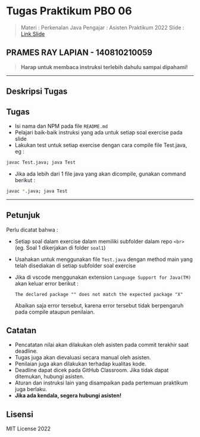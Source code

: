 # Tugas Praktikum PBO 06

> Materi    : Perkenalan Java
> Pengajar  : Asisten Praktikum 2022
> Slide     : [Link Slide](https://praktikum-tiunpad-2022.github.io/materi-PBO-06)

## PRAMES RAY LAPIAN - 140810210059

> **Harap untuk membaca instruksi terlebih dahulu sampai dipahami!**

---

## Deskripsi Tugas

<DESKRIPSI>

## Tugas

* Isi nama dan NPM pada file `README.md`
* Pelajari baik-baik instruksi yang ada untuk setiap soal exercise pada slide
* Lakukan test untuk setiap exercise dengan cara compile file Test.java, eg :

```bash
javac Test.java; java Test
```

* Jika ada lebih dari 1 file java yang akan dicompile, gunakan command berikut :

```bash
javac *.java; java Test
```

---

## Petunjuk

Perlu dicatat bahwa :

* Setiap soal dalam exercise dalam memiliki subfolder dalam repo `<br>` (eg. Soal 1 dikerjakan di folder `soal1`)
* Usahakan untuk menggunakan file `Test.java` dengan method main yang telah disediakan di setiap subfolder soal exercise
* Jika di vscode menggunakan extension `Language Support for Java(TM)` akan keluar error berikut :
  ```
  The declared package "" does not match the expected package "X"
  ```

  Abaikan saja error tersebut, karena error tersebut tidak berpengaruh pada compile ataupun penilaian.

## Catatan

* Pencatatan nilai akan dilakukan oleh asisten pada commit terakhir saat deadline.
* Tugas juga akan dievaluasi secara manual oleh asisten.
* Penilaian juga akan dilakukan terhadap kualitas kode.
* Deadline dapat dicek pada GitHub Classroom. Jika tidak dapat ditemukan, hubungi asisten.
* Aturan dan instruksi lain yang disampaikan pada pertemuan praktikum juga berlaku.
* **Jika ada kendala, segera hubungi asisten!**

## Lisensi

MIT License 2022
